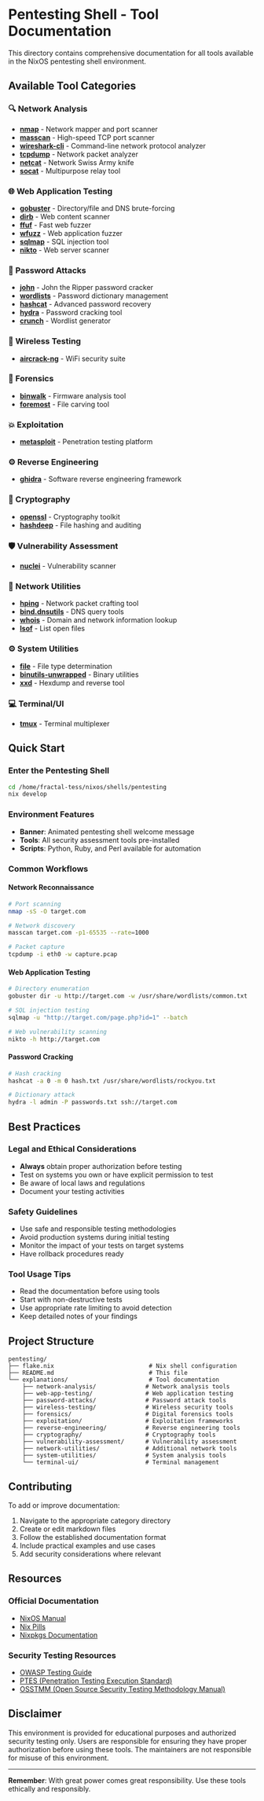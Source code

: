 # Pentesting Shell - Tool Documentation

This directory contains comprehensive documentation for all tools available in the NixOS pentesting shell environment.

## Available Tool Categories

### 🔍 Network Analysis
- **[nmap](explanations/network-analysis/nmap.md)** - Network mapper and port scanner
- **[masscan](explanations/network-analysis/masscan.md)** - High-speed TCP port scanner
- **[wireshark-cli](explanations/network-analysis/wireshark-cli.md)** - Command-line network protocol analyzer
- **[tcpdump](explanations/network-analysis/tcpdump.md)** - Network packet analyzer
- **[netcat](explanations/network-analysis/netcat.md)** - Network Swiss Army knife
- **[socat](explanations/network-analysis/socat.md)** - Multipurpose relay tool

### 🌐 Web Application Testing
- **[gobuster](explanations/web-app-testing/gobuster.md)** - Directory/file and DNS brute-forcing
- **[dirb](explanations/web-app-testing/dirb.md)** - Web content scanner
- **[ffuf](explanations/web-app-testing/ffuf.md)** - Fast web fuzzer
- **[wfuzz](explanations/web-app-testing/wfuzz.md)** - Web application fuzzer
- **[sqlmap](explanations/web-app-testing/sqlmap.md)** - SQL injection tool
- **[nikto](explanations/web-app-testing/nikto.md)** - Web server scanner

### 🔐 Password Attacks
- **[john](explanations/password-attacks/john.md)** - John the Ripper password cracker
- **[wordlists](explanations/password-attacks/wordlists.md)** - Password dictionary management
- **[hashcat](explanations/password-attacks/hashcat.md)** - Advanced password recovery
- **[hydra](explanations/password-attacks/hydra.md)** - Password cracking tool
- **[crunch](explanations/password-attacks/crunch.md)** - Wordlist generator

### 📡 Wireless Testing
- **[aircrack-ng](explanations/wireless-testing/aircrack-ng.md)** - WiFi security suite

### 🔬 Forensics
- **[binwalk](explanations/forensics/binwalk.md)** - Firmware analysis tool
- **[foremost](explanations/forensics/foremost.md)** - File carving tool

### 💥 Exploitation
- **[metasploit](explanations/exploitation/metasploit.md)** - Penetration testing platform

### ⚙️ Reverse Engineering
- **[ghidra](explanations/reverse-engineering/ghidra.md)** - Software reverse engineering framework

### 🔐 Cryptography
- **[openssl](explanations/cryptography/openssl.md)** - Cryptography toolkit
- **[hashdeep](explanations/cryptography/hashdeep.md)** - File hashing and auditing

### 🛡️ Vulnerability Assessment
- **[nuclei](explanations/vulnerability-assessment/nuclei.md)** - Vulnerability scanner

### 🔧 Network Utilities
- **[hping](explanations/network-utilities/hping.md)** - Network packet crafting tool
- **[bind.dnsutils](explanations/network-utilities/bind.dnsutils.md)** - DNS query tools
- **[whois](explanations/network-utilities/whois.md)** - Domain and network information lookup
- **[lsof](explanations/network-utilities/lsof.md)** - List open files

### ⚙️ System Utilities
- **[file](explanations/system-utilities/file.md)** - File type determination
- **[binutils-unwrapped](explanations/system-utilities/binutils-unwrapped.md)** - Binary utilities
- **[xxd](explanations/system-utilities/xxd.md)** - Hexdump and reverse tool

### 💻 Terminal/UI
- **[tmux](explanations/terminal-ui/tmux.md)** - Terminal multiplexer

## Quick Start

### Enter the Pentesting Shell
```bash
cd /home/fractal-tess/nixos/shells/pentesting
nix develop
```

### Environment Features
- **Banner**: Animated pentesting shell welcome message
- **Tools**: All security assessment tools pre-installed
- **Scripts**: Python, Ruby, and Perl available for automation

### Common Workflows

#### Network Reconnaissance
```bash
# Port scanning
nmap -sS -O target.com

# Network discovery
masscan target.com -p1-65535 --rate=1000

# Packet capture
tcpdump -i eth0 -w capture.pcap
```

#### Web Application Testing
```bash
# Directory enumeration
gobuster dir -u http://target.com -w /usr/share/wordlists/common.txt

# SQL injection testing
sqlmap -u "http://target.com/page.php?id=1" --batch

# Web vulnerability scanning
nikto -h http://target.com
```

#### Password Cracking
```bash
# Hash cracking
hashcat -a 0 -m 0 hash.txt /usr/share/wordlists/rockyou.txt

# Dictionary attack
hydra -l admin -P passwords.txt ssh://target.com
```

## Best Practices

### Legal and Ethical Considerations
- **Always** obtain proper authorization before testing
- Test on systems you own or have explicit permission to test
- Be aware of local laws and regulations
- Document your testing activities

### Safety Guidelines
- Use safe and responsible testing methodologies
- Avoid production systems during initial testing
- Monitor the impact of your tests on target systems
- Have rollback procedures ready

### Tool Usage Tips
- Read the documentation before using tools
- Start with non-destructive tests
- Use appropriate rate limiting to avoid detection
- Keep detailed notes of your findings

## Project Structure

```
pentesting/
├── flake.nix                           # Nix shell configuration
├── README.md                           # This file
└── explanations/                       # Tool documentation
    ├── network-analysis/              # Network analysis tools
    ├── web-app-testing/               # Web application testing
    ├── password-attacks/              # Password attack tools
    ├── wireless-testing/              # Wireless security tools
    ├── forensics/                     # Digital forensics tools
    ├── exploitation/                  # Exploitation frameworks
    ├── reverse-engineering/           # Reverse engineering tools
    ├── cryptography/                  # Cryptography tools
    ├── vulnerability-assessment/      # Vulnerability assessment
    ├── network-utilities/             # Additional network tools
    ├── system-utilities/              # System analysis tools
    └── terminal-ui/                   # Terminal management
```

## Contributing

To add or improve documentation:

1. Navigate to the appropriate category directory
2. Create or edit markdown files
3. Follow the established documentation format
4. Include practical examples and use cases
5. Add security considerations where relevant

## Resources

### Official Documentation
- [NixOS Manual](https://nixos.org/manual/nixos/)
- [Nix Pills](https://nixos.org/guides/nix-pills/)
- [Nixpkgs Documentation](https://nixos.org/manual/nixpkgs/)

### Security Testing Resources
- [OWASP Testing Guide](https://owasp.org/www-project-web-security-testing-guide/)
- [PTES (Penetration Testing Execution Standard)](https://www.pentest-standard.org/)
- [OSSTMM (Open Source Security Testing Methodology Manual)](https://www.isecom.org/research/osstmm.html)

## Disclaimer

This environment is provided for educational purposes and authorized security testing only. Users are responsible for ensuring they have proper authorization before using these tools. The maintainers are not responsible for misuse of this environment.

---

**Remember**: With great power comes great responsibility. Use these tools ethically and responsibly.